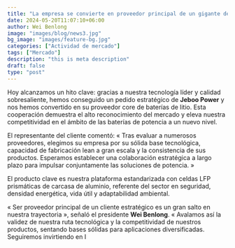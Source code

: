 ```yaml
---
title: "La empresa se convierte en proveedor principal de un gigante del sector"
date: 2024-05-20T11:07:10+06:00
author: Wei Benlong
image: "images/blog/news3.jpg"
bg_image: "images/feature-bg.jpg"
categories: ["Actividad de mercado"]
tags: ["Mercado"]
description: "this is meta description"
draft: false
type: "post"
---
```


Hoy alcanzamos un hito clave: gracias a nuestra tecnología líder y calidad sobresaliente, hemos conseguido un pedido estratégico de **Jeboo Power** y nos hemos convertido en su proveedor core de baterías de litio. Esta cooperación demuestra el alto reconocimiento del mercado y eleva nuestra competitividad en el ámbito de las baterías de potencia a un nuevo nivel.

<!--more-->

El representante del cliente comentó: « Tras evaluar a numerosos proveedores, elegimos su empresa por su sólida base tecnológica, capacidad de fabricación lean a gran escala y la consistencia de sus productos. Esperamos establecer una colaboración estratégica a largo plazo para impulsar conjuntamente las soluciones de potencia. »

El producto clave es nuestra plataforma estandarizada con celdas LFP prismáticas de carcasa de aluminio, referente del sector en seguridad, densidad energética, vida útil y adaptabilidad ambiental.

« Ser proveedor principal de un cliente estratégico es un gran salto en nuestra trayectoria », señaló el presidente **Wei Benlong**. « Avalamos así la validez de nuestra ruta tecnológica y la competitividad de nuestros productos, sentando bases sólidas para aplicaciones diversificadas. Seguiremos invirtiendo en I
